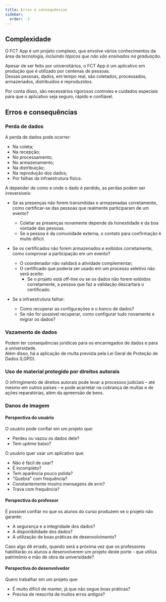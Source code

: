 ```yaml
---
title: Erros e consequências
sidebar:
  order: -2
---
```


## Complexidade

O FCT App é um projeto complexo, que envolve vários conhecimentos da área da tecnologia, _incluindo tópicos que não são ensinados na graduação_.

Apesar de ser feito por universitários, o FCT App é um aplicativo em produção que é utilizado por centenas de pessoas.  
Dessas pessoas, dados, em tempo real, são coletados, processados, armazenados, distribuídos e reproduzidos.

Por conta disso, são necessários rigorosos controles e cuidados especiais para que o aplicativo seja seguro, rápido e confiável.

## Erros e consequências

### Perda de dados

A perda de dados pode ocorrer:

- Na coleta;
- Na recepção;
- No processamento;
- No armazenamento;
- Na distribuição;
- Na reprodução dos dados;
- Por falhas da infraestrutura física.

A depender de como e onde o dado é perdido, as perdas podem ser irreversíveis:

- Se as presenças não forem transmitidas e armazenadas corretamente, como certificar-se das pessoas que realmente participaram de um evento?

  - Coletar as presenças novamente depende da honestidade e da boa vontade das pessoas.
  - Se a pessoa é da comunidade externa, o contato para confirmação é muito difícil.

- Se os certificados não forem armazenados e exibidos corretamente, como comprovar a participação em um evento?

  - O coordenador não validará a atividade complementar;
  - O certificado que poderia ser usado em um processo seletivo não será aceito:
    - Se o projeto está off-line ou se os dados não forem exibidos corretamente, a pessoa que faz a validação descartará o certificado.

- Se a infraestrutura falhar:
  - Como recuperar as configurações e o banco de dados?
  - Se não for possível recuperar, como configurar tudo novamente e migrar os dados?

### Vazamento de dados

Podem ter consequências jurídicas para os encarregados de dados e para a universidade.  
Além disso, há a aplicação de multa prevista pela Lei Geral de Proteção de Dados (LGPD).

### Uso de material protegido por direitos autorais

O infringimento de direitos autorais pode levar a processos judiciais – até mesmo em outros países – e pode acarretar na cobrança de multas e de ações reparatórias, além da apreensão de bens.

### Danos de imagem

#### Perspectiva do usuário

O usuário pode confiar em um projeto que:

- Perdeu ou vazou os dados dele?
- Tem _uptime_ baixo?

O usuário quer usar um aplicativo que:

- Não é fácil de usar?
- É incompleto?
- Tem aparência pouco polida?
- "Quebra" com frequência?
- Constantemente mostra mensagens de erro?
- Trava com frequência?

#### Perspectiva do professor

É possível confiar no que os alunos do curso produzem se o projeto não garante:

- A segurança e a integridade dos dados?
- A disponibilidade dos dados?
- A utilização de boas práticas de desenvolvimento?

Caso algo dê errado, quando será a próxima vez que os professores habilitarão os alunos a desenvolverem um projeto deste porte - que utiliza patrimônio e mão de obra da universidade?

#### Perspectiva do desenvolvedor

Quero trabalhar em um projeto que:

- É muito difícil de manter, já que não segue boas práticas?
- Precisa de reescrita de muitos erros antigos?
